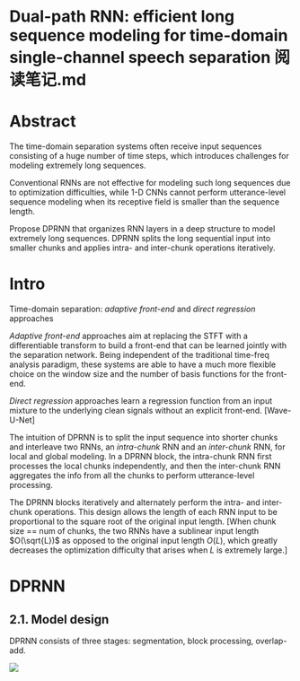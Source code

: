 # Dual-path RNN: efficient long sequence modeling for time-domain single-channel speech separation 阅读笔记.md
# Abstract
The time-domain separation systems often receive input sequences consisting of a huge number of time steps, which introduces challenges for modeling extremely long sequences.

Conventional RNNs are not effective for modeling such long sequences due to optimization difficulties, while 1-D CNNs cannot perform utterance-level sequence modeling when its receptive field is smaller than the sequence length. 

Propose DPRNN that organizes RNN layers in a deep structure to model extremely long sequences. DPRNN splits the long sequential input into smaller chunks and applies intra- and inter-chunk operations iteratively.

# Intro
Time-domain separation: *adaptive front-end* and *direct regression* approaches

*Adaptive front-end* approaches aim at replacing the STFT with a differentiable transform to build a front-end that can be learned jointly with the separation network. Being independent of the traditional time-freq analysis paradigm, these systems are able to have a much more flexible choice on the window size and the number of basis functions for the front-end.

*Direct regression* approaches learn a regression function from an input mixture to the underlying clean signals without an explicit front-end. [Wave-U-Net]

The intuition of DPRNN is to split the input sequence into shorter chunks and interleave two RNNs, an *intra-chunk* RNN and an *inter-chunk* RNN, for local and global modeling. In a DPRNN block, the intra-chunk RNN first processes the local chunks independently, and then the inter-chunk RNN aggregates the info from all the chunks to perform utterance-level processing.

The DPRNN blocks iteratively and alternately perform the intra- and inter-chunk operations. This design allows the length of each RNN input to be proportional to the square root of the original input length. [When chunk size == num of chunks, the two RNNs have a sublinear input length $O(\sqrt{L})$ as opposed to the original input length $O(L)$, which greatly decreases the optimization difficulty that arises when $L$ is extremely large.]

# DPRNN
## 2.1. Model design
DPRNN consists of three stages: segmentation, block processing, overlap-add.

![](https://tva1.sinaimg.cn/large/e6c9d24ely1h3h2cyw79nj21va0qoahv.jpg)

